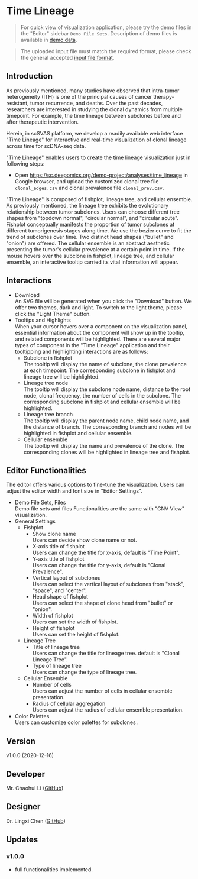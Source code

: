 # Time Lineage
> For quick view of visualization application, please try the demo files in the "Editor" sidebar `Demo File Sets`. Description of demo files is available in [demo data](https://docsc.deepomics.org/#/data/Demo_Data).

> The uploaded input file must match the required format, please check the general accepted [input file format](https://docsc.deepomics.org/#/data/Prepare_Input). 
## Introduction

As previously mentioned, many studies have observed that intra-tumor heterogeneity (ITH) is one of the principal causes of cancer therapy-resistant, tumor recurrence, and deaths. Over the past decades, researchers are interested in studying the clonal dynamics from multiple timepoint. For example, the time lineage between subclones before and after therapeutic intervention. 

Herein, in scSVAS platform, we develop a readily available web interface "Time Lineage"  for interactive and real-time visualization of clonal lineage across time for scDNA-seq data.

"Time Lineage" enables users to create the time lineage visualization just in following steps:

   + Open https://sc.deepomics.org/demo-project/analyses/time_lineage in Google browser, and upload the customized clonal tree file `clonal_edges.csv` and clonal prevalence file `clonal_prev.csv`.
     

"Time Lineage" is composed of fishplot, lineage tree, and cellular ensemble. As previously mentioned, the lineage tree exhibits the evolutionary relationship between tumor subclones. Users can choose different tree shapes from "topdown normal", "circular normal", and "circular acute". Fishplot conceptually manifests the proportion of tumor subclones at different tumorigenesis stages along time. We use the bezier curve to fit the trend of subclones over time. Two distinct head shapes ("bullet" and "onion") are offered. The cellular ensemble is an abstract aesthetic presenting the tumor's cellular prevalence at a certain point in time. If the mouse hovers over the subclone in fishplot, lineage tree, and cellular ensemble, an interactive tooltip carried its vital information will appear. 


## Interactions

  + Download </br>
    An SVG file will be generated when you click the "Download" button. We offer two themes, dark and light. To switch to the light theme, please click the "Light Theme" button.
  + Tooltips and Highlights </br>
    When your cursor hovers over a component on the visualization panel, essential information about the component will show up in the tooltip, and related components will be highlighted. There are several major types of component in the "Time Lineage" application and their tooltipping and highlighting interactions are as follows:
    + Subclone in fishplot </br>
      The tooltip will display the name of subclone, the clone prevalence at each timepoint. The corresponding subclone in fishplot and lineage tree will be highlighted. 
    + Lineage tree node </br>
      The tooltip will display the subclone node name, distance to the root node, clonal frequency, the number of cells in the subclone. The corresponding subclone in fishplot and cellular ensemble will be highlighted. 
    + Lineage tree branch </br>
      The tooltip will display the parent node name, child node name, and the distance of branch. The corresponding branch and nodes will be highlighted in fishplot and cellular ensemble.
    + Cellular ensemble </br>
      The tooltip will display the name and prevalence of the clone. The corresponding clones will be highlighted in lineage tree and fishplot.

## Editor Functionalities

The editor offers various options to fine-tune the visualization. Users can adjust the editor width and font size in "Editor Settings".

  + Demo File Sets, Files </br>
     Demo file sets and files Functionalities are the same with "CNV View" visualization.
  + General Settings 
    + Fishplot
      + Show clone name </br>
         Users can decide show clone name or not.
      + X-axis title of fishplot </br>
         Users can change the title for x-axis, default is "Time Point".
      + Y-axis title of fishplot </br>
         Users can change the title for y-axis, default is "Clonal Prevalence".
      + Vertical layout of subclones </br>
         Users can select the vertical layout of subclones from "stack", "space", and "center".
      + Head shape of fishplot </br>
         Users can select the shape of clone head from "bullet" or "onion".
      + Width of fishplot </br>
         Users can set the width of fishplot.
      + Height of fishplot </br>
         Users can set the height of fishplot.
    + Lineage Tree
      + Title of lineage tree </br>
         Users can change the title for lineage tree. default is "Clonal Lineage Tree". 
      + Type of lineage tree </br>
         Users can change the type of lineage tree.
    + Cellular Ensemble 
      + Number of cells </br>
         Users can adjust the number of cells in cellular ensemble presentation.
      + Radius of cellular aggregation </br>
         Users can adjust the radius of cellular ensemble presentation.
  + Color Palettes </br>
    Users can customize color palettes for subclones .


## Version

v1.0.0 (2020-12-16)

## Developer


Mr. Chaohui Li ([GitHub](https://github.com/Eric0627))

## Designer

Dr. Lingxi Chen ([GitHub](https://github.com/paprikachan))

## Updates

### v1.0.0

   - full functionalities implemented.
